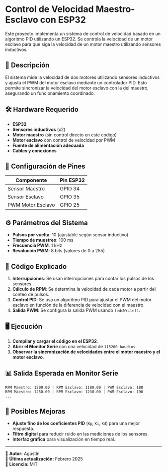 # Control de Velocidad Maestro-Esclavo con ESP32

Este proyecto implementa un sistema de control de velocidad basado en un algoritmo PID utilizando un ESP32. Se controla la velocidad de un motor esclavo para que siga la velocidad de un motor maestro utilizando sensores inductivos.

## 📜 Descripción

El sistema mide la velocidad de dos motores utilizando sensores inductivos y ajusta el PWM del motor esclavo mediante un controlador PID. Esto permite sincronizar la velocidad del motor esclavo con la del maestro, asegurando un funcionamiento coordinado.

## 🛠️ Hardware Requerido

- **ESP32**
- **Sensores inductivos** (x2)
- **Motor maestro** (sin control directo en este código)
- **Motor esclavo** con control de velocidad por PWM
- **Fuente de alimentación adecuada**
- **Cables y conexiones**

## 🔧 Configuración de Pines

| Componente         | Pin ESP32 |
|--------------------|----------|
| Sensor Maestro    | GPIO 34  |
| Sensor Esclavo    | GPIO 35  |
| PWM Motor Esclavo | GPIO 25  |

## ⚙️ Parámetros del Sistema

- **Pulsos por vuelta**: 10 (ajustable según sensor inductivo)
- **Tiempo de muestreo**: 100 ms
- **Frecuencia PWM**: 1 kHz
- **Resolución PWM**: 8 bits (valores de 0 a 255)

## 📌 Código Explicado

1. **Interrupciones**: Se usan interrupciones para contar los pulsos de los sensores.
2. **Cálculo de RPM**: Se determina la velocidad de cada motor a partir del conteo de pulsos.
3. **Control PID**: Se usa un algoritmo PID para ajustar el PWM del motor esclavo en función de la diferencia de velocidad con el maestro.
4. **Salida PWM**: Se configura la salida PWM usando `ledcWrite()`.

## 🖥️ Ejecución

1. **Compilar y cargar el código en el ESP32**.
2. **Abrir el Monitor Serie** con una velocidad de `115200 baudios`.
3. **Observar la sincronización de velocidades entre el motor maestro y el motor esclavo**.

## 📊 Salida Esperada en Monitor Serie

```plaintext
RPM Maestro: 1200.00 | RPM Esclavo: 1180.00 | PWM Esclavo: 180
RPM Maestro: 1250.00 | RPM Esclavo: 1230.00 | PWM Esclavo: 190
...
```

## 📌 Posibles Mejoras

- **Ajuste fino de los coeficientes PID** (`Kp`, `Ki`, `Kd`) para una mejor respuesta.
- **Filtro digital** para reducir ruido en las mediciones de los sensores.
- **Interfaz gráfica** para visualización en tiempo real.

---

📌 **Autor:** Agustín  
📆 **Última actualización:** Febrero 2025  
📄 **Licencia:** MIT